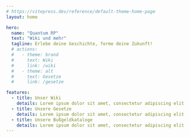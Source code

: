 ```yaml
---
# https://vitepress.dev/reference/default-theme-home-page
layout: home

hero:
  name: "Quantum RP"
  text: "Wiki und mehr"
  tagline: Erlebe deine Geschichte, forme deine Zukunft!
  # actions:
  #   - theme: brand
  #     text: Wiki
  #     link: /wiki
  #   - theme: alt
  #     text: Gesetze
  #     link: /gesetze

features:
  - title: Unser Wiki
    details: Lorem ipsum dolor sit amet, consectetur adipiscing elit
  - title: Unsere Gesetze
    details: Lorem ipsum dolor sit amet, consectetur adipiscing elit
  - title: Unsere Bußgeldkataloge
    details: Lorem ipsum dolor sit amet, consectetur adipiscing elit
---
```


